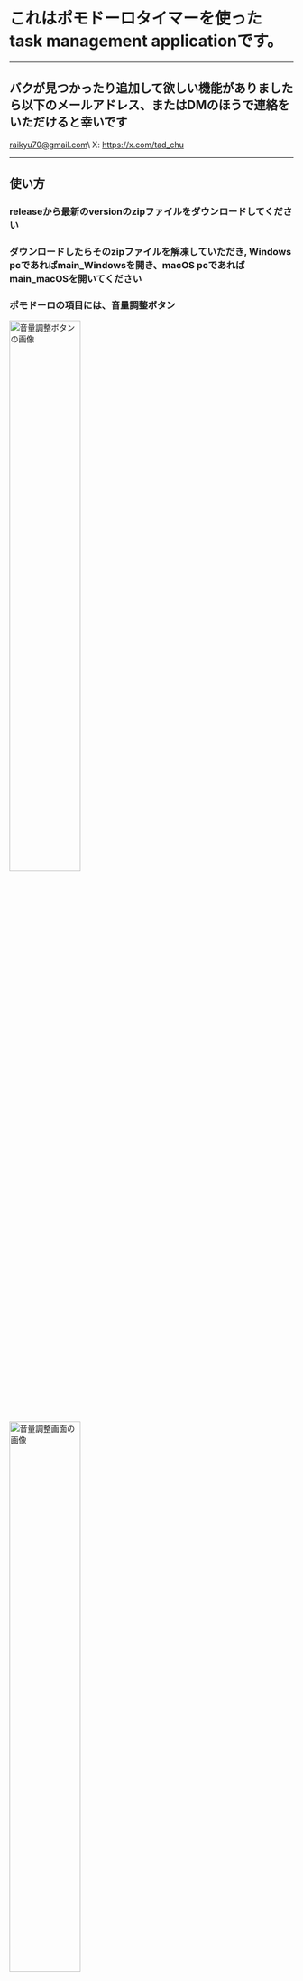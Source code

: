 # これはポモドーロタイマーを使ったtask management applicationです。
---
## バクが見つかったり追加して欲しい機能がありましたら以下のメールアドレス、またはDMのほうで連絡をいただけると幸いです
raikyu70@gmail.com\\
X: https://x.com/tad_chu

---
## 使い方
### releaseから最新のversionのzipファイルをダウンロードしてください
### ダウンロードしたらそのzipファイルを解凍していただき, Windows pcであればmain_Windowsを開き、macOS pcであればmain_macOSを開いてください
### ポモドーロの項目には、音量調整ボタン
<img src="readme_img/volume_button.png" alt="音量調整ボタンの画像" style="width: 50%; height: auto;"/>
<img src="readme_img/volume_set.png" alt="音量調整画面の画像" style="width: 50%; height: auto;">

### ポモドーロの時間と休憩時間の設定ボタン
<img src="readme_img/pomodoro_set_btn.png" alt="ポモドーロの設定ボタンの画像" style="width: 50%; height: auto;"/>
<img src="readme_img/pomodoro_set.png" alt="ポモドーロの設定画面の画像" style="width: 50%; height: auto;"/>

### 開始ボタンを押すとポモドーロタイマーが開始し、停止ボタンを押すとストップします、リセットボタンを押すと、累計勉強時間、累計ポモドーロ回数を0にリセットします。
<img src="readme_img/timer_btn.png" alt="タイマーの開始ボタン" style="width: 50%; height: auto;"/>


### 右のタスク選択からタスクを選択ことができます（これは下に書いてある、タスクマネージャーでタスクを追加したら使える）
### タスクを選択して、タイマーを開始することでタスクマネージャの方で色々な情報を管理できます
<img src="readme_img/task_select.png" alt="タスクの選択" style="width: 50%; height: auto;"/>
<img src="readme_img/task_select_screen.png" alt="タスクの選択" style="width: 50%; height: auto;"/>

### 左の欄の上から2つ目のタスクを押すとタスクマネージャーに移動します。

### タスクを追加するためには画面中央上にあるタスク追加欄に文字列を記入して、追加ボタンを押すとタスクを追加できます
<img src="readme_img/task_add_btn.png" alt="タスクの追加ボタン" style="width: 50%; height: auto;"/>

### タスクを追加する際には緊急度と重要度を選択します。　設定すると、タスクの並び替えが行えます
<img src="readme_img/urgency.png" alt="タスクの緊急度と重要度の選択" style="width: 50%; height: auto;">

### タスクを選択すると、右下に各タスクの今までの総合計勉強時間、今日の勉強時間、昨日の勉強時間を表示できる
<img src="readme_img/task_time.png" alt="各タスクの情報" style="width: 50%; height: auto;">

### またタスク選択中では右側のボックスになにかメモであったりをタスクごとに書くことができます
<img src="readme_img/task_description.png" alt="各タスクの情報" style="width: 50%; height: auto;">

### 左上の欄の上から3つ目のタスクを押すとタスクの重要度、緊急度によって表示される画面に切り替わります
<img src="readme_img/urgency_importance.png" alt="各タスクの情報" style="width: 50%; height: auto;">

#　新しいバージョンをダウンロードする前にやっていただきたいこと
### 新しいバージョンに変更した際に今までに追加したデータが消えてしまう可能性があります、そのためバックアップをとっていただきたいです。
### バックアップの仕方は
### 1. Pythonをインストールする, これはバージョンが3.12.9だと望ましいです
### 2.ターミナルで次のコマンドを打つ
```bash
pip install PyQt6
```
### 3.ターミナルで次のコマンドを打つ
```bash
python3 -c "
from PyQt6.QtCore import QSettings
import os

settings = QSettings('CHU1PC', 'TaskManagerApp')

if not os.path.exists(settings.fileName()):
    print('設定ファイルはまだ存在しません')

settings.beginGroup('')
for key in settings.allKeys():
    print(f'  {key}: {settings.value(key)}')
"
```
### もし設定ファイルはまだ存在しませんと表示されたらインストールしてください
### コマンドを打った後にターミナル上に出力される tasks: []の[]の部分をコピーして, restore.pyのtasks = []の[]
<img src="readme_img/restore.png" alt="taskの復元よう画像" style="width: 50%; height: auto;"/>

## もしzipファイルが動かない場合は制作者に連絡するか、自身でローカルにcloneしていただき次のコマンドをカレントディレクトリをGUIにしてから実行してください

## for mac
```bash
pyinstaller --onefile --windowed --add-data 'audio/*.mp3:audio' --add-data 'img/*:img' --hidden-import PyQt6 main.py
```
## for windows
```bash
pyinstaller --onefile --windowed --add-data "audio/*.mp3:audio" --add-data "img/*:img" --hidden-import PyQt6 main.py
```

